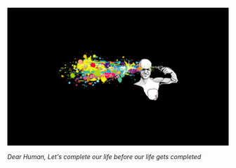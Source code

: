 ![head-shot-cover](https://github.com/VinayakRugvedi/VinayakRugvedi/blob/master/head-shot.jpeg?raw=true)

_Dear Human,_
_Let's complete our life before our life gets completed_
